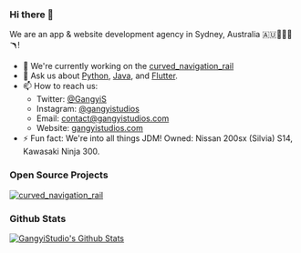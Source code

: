 ### Hi there 👋

We are an app & website development agency in Sydney, Australia 🇦🇺🌉🦘🐨🪃! 

- 🔭 We're currently working on the [curved_navigation_rail](https://github.com/gangyistudios/curved_navigation_rail)
- 💬 Ask us about [Python](https://www.python.org/), [Java](https://www.java.com/en/), and [Flutter](https://flutter.dev).
- 📫 How to reach us: 
  - Twitter:   [@GangyiS](https://twitter.com/GangyiS)
  - Instagram: [@gangyistudios](https://www.instagram.com/gangyistudios/)
  - Email:     [contact@gangyistudios.com](mailto:contact@gangyistudios.com)
  - Website:   [gangyistudios.com](http://gangyistudios.com)
- ⚡ Fun fact: We're into all things JDM! Owned: Nissan 200sx (Silvia) S14, Kawasaki Ninja 300. 

### Open Source Projects

[![curved_navigation_rail](https://github-readme-stats.vercel.app/api/pin/?username=gangyistudios&repo=curved_navigation_rail)](https://github.com/gangyistudios/curved_navigation_rail)


### Github Stats

[![GangyiStudio's Github Stats](https://github-readme-stats.vercel.app/api?username=gangyistudios&count_private=true&theme=default&show_icons=true)]()

<!--
**gangyistudios/gangyistudios** is a ✨ _special_ ✨ repository because its `README.md` (this file) appears on your GitHub profile.

Here are some ideas to get you started:

- 🔭 I’m currently working on ...
- 🌱 I’m currently learning ...
- 👯 I’m looking to collaborate on ...
- 🤔 I’m looking for help with ...
- 💬 Ask me about ...
- 📫 How to reach me: ...
- 😄 Pronouns: ...
- ⚡ Fun fact: ...
-->
